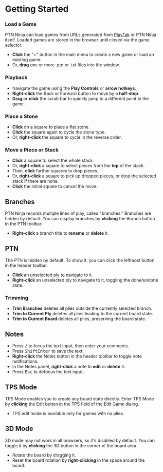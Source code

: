 Getting Started
===

### Load a Game
PTN Ninja can load games from URLs generated from [PlayTak](https://www.playtak.com/games) or PTN Ninja itself. Loaded games are stored in the browser until closed via the game selector.
- **Click** the "+" button in the main menu to create a new game or load an existing game.
- Or, **drag** one or more .ptn or .txt files into the window.

### Playback
- Navigate the game using the **Play Controls** or **arrow hotkeys**.
- **Right-click** the Back or Forward button to move by a **half-step**.
- **Drag** or **click** the scrub bar to quickly jump to a different point in the game.

### Place a Stone
- **Click** on a square to place a flat stone.
- **Click** the square again to cycle the stone type.
- Or, **right-click** the square to cycle in the reverse order.

### Move a Piece or Stack
- **Click** a square to select the whole stack.
- Or, **right-click** a square to select pieces from the **top** of the stack.
- Then, **click** further squares to drop pieces.
- Or, **right-click** a square to pick up dropped pieces, or drop the selected stack if there are none.
- **Click** the initial square to cancel the move.

Branches
---
PTN Ninja records multiple lines of play, called "branches." Branches are hidden by default. You can display branches by **clicking** the Branch button in the PTN toolbar.
- **Right-click** a branch title to **rename** or **delete** it.

PTN
---
The PTN is hidden by default. To show it, you can click the leftmost button in the header toolbar.
- **Click** an unselected ply to navigate to it.
- **Right-click** an unselected ply to navigate to it, toggling the done/undone state.

### Trimming
- **Trim Branches** deletes all plies outside the currently selected branch.
- **Trim to Current Ply** deletes all plies leading to the current board state.
- **Trim to Current Board** deletes all plies, preserving the board state.

Notes
---
- Press <kbd>/</kbd> to focus the text input, then enter your comments.
- Press <kbd>Shift</kbd><kbd>Enter</kbd> to save the text.
- **Right-click** the Notes button in the header toolbar to toggle note notifications.
- In the Notes panel, **right-click** a note to **edit** or **delete** it.
- Press <kbd>Esc</kbd> to defocus the text input.

TPS Mode
---
TPS Mode enables you to create any board state directly. Enter TPS Mode by **clicking** the Edit button in the TPS field of the Edit Game dialog.
- TPS edit mode is available only for games with no plies.

3D Mode
---
3D mode may not work in all browsers, so it's disabled by default. You can toggle it by **clicking** the 3D button in the corner of the board area.
- Rotate the board by dragging it.
- Reset the board rotation by **right-clicking** in the space around the board.

